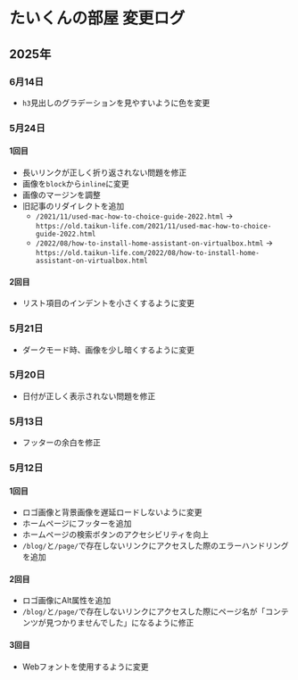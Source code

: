 # たいくんの部屋 変更ログ

## 2025年
### 6月14日
- `h3`見出しのグラデーションを見やすいように色を変更

### 5月24日
#### 1回目
- 長いリンクが正しく折り返されない問題を修正
- 画像を`block`から`inline`に変更
- 画像のマージンを調整
- 旧記事のリダイレクトを追加
  - `/2021/11/used-mac-how-to-choice-guide-2022.html` → `https://old.taikun-life.com/2021/11/used-mac-how-to-choice-guide-2022.html`
  - `/2022/08/how-to-install-home-assistant-on-virtualbox.html` → `https://old.taikun-life.com/2022/08/how-to-install-home-assistant-on-virtualbox.html`

#### 2回目
- リスト項目のインデントを小さくするように変更

### 5月21日
- ダークモード時、画像を少し暗くするように変更

### 5月20日
- 日付が正しく表示されない問題を修正

### 5月13日
- フッターの余白を修正

### 5月12日
#### 1回目
- ロゴ画像と背景画像を遅延ロードしないように変更
- ホームページにフッターを追加
- ホームページの検索ボタンのアクセシビリティを向上
- `/blog/`と`/page/`で存在しないリンクにアクセスした際のエラーハンドリングを追加

#### 2回目
- ロゴ画像にAlt属性を追加
- `/blog/`と`/page/`で存在しないリンクにアクセスした際にページ名が「コンテンツが見つかりませんでした」になるように修正

#### 3回目
- Webフォントを使用するように変更
